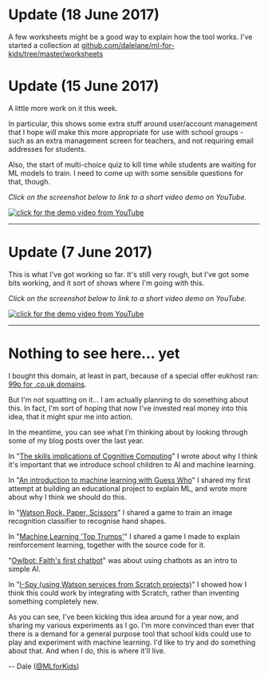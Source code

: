 # Update (18 June 2017)

A few worksheets might be a good way to explain how the tool works. I've started a collection at [github.com/dalelane/ml-for-kids/tree/master/worksheets](https://github.com/dalelane/ml-for-kids/tree/master/worksheets)

# Update (15 June 2017)

A little more work on it this week. 

In particular, this shows some extra stuff around user/account management that I hope will make this more appropriate for use with school groups - such as an extra management screen for teachers, and not requiring email addresses for students. 

Also, the start of multi-choice quiz to kill time while students are waiting for ML models to train. I need to come up with some sensible questions for that, though.

_Click on the screenshot below to link to a short video demo on YouTube._

[![click for the demo video from YouTube](https://user-images.githubusercontent.com/1444788/27183764-b52d5498-51d7-11e7-9a7a-dc8e6ebf46bd.png)](https://youtu.be/ajR1_anSv7k)

---

# Update (7 June 2017)

This is what I've got working so far. It's still very rough, but I've got some bits working, and it sort of shows where I'm going with this.

_Click on the screenshot below to link to a short video demo on YouTube._

[![click for the demo video from YouTube](https://user-images.githubusercontent.com/1444788/26900541-755a4168-4bca-11e7-85e4-028697320b9a.png)](https://youtu.be/P4jx5gYPcC0)

---

# Nothing to see here... yet

I bought this domain, at least in part, because of a special offer eukhost ran: [99p for .co.uk domains](https://twitter.com/eUKhostLtd/status/852551993587507200). 

But I'm not squatting on it... I am actually planning to do something about this. In fact, I'm sort of hoping that now I've invested real money into this idea, that it might spur me into action.

In the meantime, you can see what I'm thinking about by looking through some of my blog posts over the last year. 

In "[The skills implications of Cognitive Computing](http://dalelane.co.uk/blog/?p=3299)" I wrote about why I think it's important that we introduce school children to AI and machine learning. 

In "[An introduction to machine learning with Guess Who](http://dalelane.co.uk/blog/?p=3330)" I shared my first attempt at building an educational project to explain ML, and wrote more about why I think we should do this.

In "[Watson Rock, Paper, Scissors](http://dalelane.co.uk/blog/?p=3349)" I shared a game to train an image recognition classifier to recognise hand shapes.

In "[Machine Learning 'Top Trumps'](http://dalelane.co.uk/blog/?p=3442)" I shared a game I made to explain reinforcement learning, together with the source code for it.

"[Owlbot: Faith's first chatbot](http://dalelane.co.uk/blog/?p=3463)" was about using chatbots as an intro to simple AI.

In "[I-Spy (using Watson services from Scratch projects)](http://dalelane.co.uk/blog/?p=3494)" I showed how I think this could work by integrating with Scratch, rather than inventing something completely new.

As you can see, I've been kicking this idea around for a year now, and sharing my various experiments as I go. I'm more convinced than ever that there is a demand for a general purpose tool that school kids could use to play and experiment with machine learning. I'd like to try and do something about that. And when I do, this is where it'll live.

-- Dale ([@MLforKids](https://twitter.com/MLforKids))
